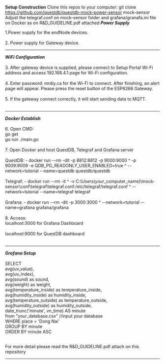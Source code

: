 **Setup Construction**
Clone this repos to your computer: git clone https://github.com/questdb/questdb-mock-power-sensor mock-sensor
Adjust the telegraf.conf on mock-sensor folder and grafana/granafa.ini file on Docker as on R&D_GUIDELINE.pdf attached
***Power Supply***

1.Power supply for the endNode devices.
<br/> 
<br/>
2. Power supply for Gateway device.
<br/>   

****************************************
***WiFi Configuration***
<br/> 
<br/>
3. After gateway device is supplied, please connect to Setup Portal Wi-Fi address and access 192.168.4.1 page for Wi-Fi configuration.
<br/> 
<br/>
4. Enter password: mrdiy.ca for the Wi-Fi to connect. After finishing, an alert page will appear. Please press the reset button of the ESP8266 Gateway.
<br/> 
<br/>
5. If the gateway connect correctly, it will start sending data to MQTT.
<br/> 
<br/>

**************************************
***Docker Establish***
<br/> 
<br/>
6. Open CMD: <br/> go get
<br/>              go run ./main.go
<br/> 
<br/>
7. Open Docker and host QuestDB, Telegraf and Grafana server
<br/> 
<br/>
  QuestDB: -	docker run --rm -dit -p 8812:8812 -p 9000:9000 ^ -p 9009:9009 -e QDB_PG_READONLY_USER_ENABLED=true ^ --network=tutorial --name=questdb questdb/questdb 
<br/> 
<br/>
  Telegraf: -	docker run --rm -it ^ -v C:\Users\(your_computer_name)\mock-sensor\conf\telegraf\telegraf.conf:/etc/telegraf/telegraf.conf ^ --network=tutorial --name=telegraf telegraf
<br/> 
<br/>
  Grafana: -	docker run --rm -dit -p 3000:3000 ^ --network=tutorial --name=grafana grafana/grafana 
<br/> 
<br/>
8. Access: <br/> localhost:3000 for Grafana Dashboard
<br/> 
<br/>      localhost:9000 for QuestDB dashboard
<br/> 
<br/>

**************************************
***Grafana Setup***
<br/> 
<br/>
SELECT
<br/>
avg(uv_value),
<br/>
avg(uv_index),
<br/>
avg(sound) as sound,
<br/>
avg(weight) as weight,
<br/>
avg(temperature_inside) as temperature_inside,
<br/>
avg(humidity_inside) as humidity_inside,
<br/>
avg(temperature_outside) as temperature_outside,
<br/>
avg(humidity_outside) as humidity_outside,
<br/>
date_trunc('minute', vn_time) AS minute
<br/>
from "your_database.csv"  //input your database
<br/>
WHERE place = 'Dong Nai'
<br/>
GROUP BY minute
<br/>
ORDER BY minute ASC
<br/>
<br/>


For more detail please read the R&D_GUIDELINE.pdf attach on this repository 
<br/>
*********
